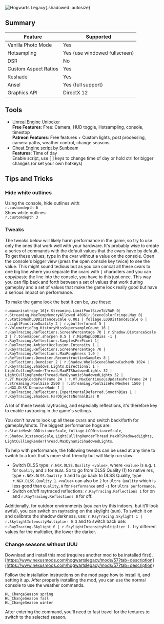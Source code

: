 ![Hogwarts Legacy](Images\hogwarts_legacy.png "Shot by Dread"){.shadowed .autosize}
## Summary
Feature | Supported
--|--
Vanilla Photo Mode | Yes
Hotsampling | Yes (use windowed fullscreen)
DSR | No
Custom Aspect Ratios | Yes  
Reshade | Yes
Ansel | Yes (full support)
Graphics API | DirectX 12
 
## Tools

* [Unreal Engine Unlocker](https://framedsc.com/GeneralGuides/universal_ue4_consoleunlocker.htm)  
**Free Features**: 
Free: Camera, HUD toggle, Hotsampling, console, timestop  
**Patreon Features**: Free features + Custom lights, post processing, camera paths, weather control, change seasons
* [Cheat Engine script by Sunbeam](..\CheatTables\HogwartsLegacy.CT)  
**Features**: Time of day  
Enable script, use [ ] keys to change time of day or hold ctrl for bigger changes (or set your own hotkeys)

## Tips and Tricks

### Hide white outlines

Using the console, hide outlines with:  
`r.customdepth 0`  
Show white outlines:  
`r.customdepth 3`  

### Tweaks
The tweaks below will likely harm performance in the game, so try to use only the ones that work well with your hardware. It's probably wise to create a
series of commands with the default values that the cvars have by default. To get these values, type in the cvar without a value on the console. Open the console's 
bigger view (press the open console key twice) to see the value. This might sound tedious but as you can concat all these cvars to one big line where you separate the cvars with `|` 
characters and you can copy/paste the line into the console, you have to this just once. This way you can flip back and forth between a set of values that work during gameplay 
and a set of values that make the game look really good but have a serious impact on performance. 

To make the game look the best it can be, use these:
```
r.maxanisotropy 16|r.Streaming.LimitPoolSizeToVRAM 0| r.Streaming.MaxTempMemoryAllowed 4096|r.SceneColorFringe.Max 0| r.StaticMeshLODDistanceScale 0.001 | foliage.LODDistanceScale 6 | r.LightFunctionQuality 2 | r.gbufferformat 5 | r.VolumetricFog.HistoryMissSupersampleCount 16 | r.RayTracing.Reflections.ScreenPercentage 70 | r.Shadow.DistanceScale 2 | r.tonemapper.sharpen 0.5 | r.MipMapLODBias -1 | r.RayTracing.Reflections.SamplesPerPixel 1| r.RayTracing.AmbientOcclusion.Intensity 1 |  r.RayTracing.Reflections.ScreenPercentage 70 | r.RayTracing.Reflections.MaxRoughness 1.0 | r.Reflections.Denoiser.ReconstructionSamples 8 | r.Reflections.Denoiser 2 | r.Shadow.WholeSceneShadowCacheMb 1024 | r.RayTracing.Shadows.Lights.Directional 1 | LightCullingRenderThread.MaxRTShadowedLights 32 | LightCullingRenderThread.MaxDynamicShadowedLights 32 | r.VT.MaxUploadsPerFrame 24 | r.VT.MaxContinuousUpdatesPerFrame 24 | r.Streaming.PoolSize 2500 | r.Streaming.PoolSizeForMeshes 1500 | r.NGX.DLSS.DenoiserMode 1 | r.RayTracing.Reflections.ExperimentalDeferred.SmoothBias 1 | r.RayTracing.Shadows.FarObjectsNormalBias 0
```

A lot of these tweak raytracing, and especially reflections, it's therefore key to enable raytracing in the game's settings. 

You don't have to look up all these cvars and switch back/forth for gameplay/shots. The biggest performance hogs are: `r.StaticMeshLODDistanceScale`, `foliage.LODDistanceScale`, `r.Shadow.DistanceScale`, `LightCullingRenderThread.MaxRTShadowedLights`, `LightCullingRenderThread.MaxDynamicShadowedLights`. 

To help with performance, the following tweaks can be used at any time to switch to a look that's more shot friendly but will likely run slow:

- Switch DLSS type: `r.NGX.DLSS.Quality <value>`, where `<value>` is e.g. `1` for `Quality` and `3` for `DLAA`. So to go from DLSS Quality (1) to native res, type `r.NGX.DLSS.Quality 3` and to go back to 
  DLSS Quality, type `r.NGX.DLSS.Quality 1`. `<value>` can also be `2` for `Ultra Quality` which is less good than `Quality`, `0` for `Performance` and `-1` for `Ultra performance`. 
- Switch on/off raytraced reflections: `r.RayTracing.Reflections 1` for on and `r.RayTracing.Reflections 0` for off. 

Additionally, for outdoor environments (you can try this indoors, but it'll look awful), you can switch on raytracing on the skylight (sun). To switch it on and calibrate the shadow darkness, use:
`r.RayTracing.Skylight 1 | r.SkylightIntensityMultiplier 0.3` and to switch back use: `r.RayTracing.Skylight 0 | r.SkylightIntensityMultiplier 1`. Try different values for the multiplier, the lower
the darker. 

### Change seasons without UUU

Download and install this mod (requires another mod to be installed first).
[https://www.nexusmods.com/hogwartslegacy/mods/57?tab=description](https://www.nexusmods.com/hogwartslegacy/mods/57?tab=description) 

Follow the installation instructions on the mod page how to install it, and setting it up. After properly installing the mod, you can 
use the normal console to use the weather commands.

```
HL_ChangeSeason spring
HL_ChangeSeason fall
HL_ChangeSeason winter
```

After entering the command, you'll need to fast travel for the textures to switch to the selected season.